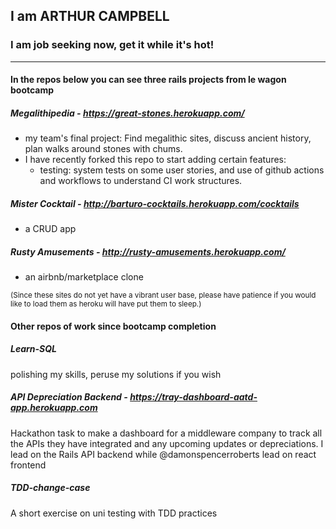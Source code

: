 ## I am ARTHUR CAMPBELL
### I am job seeking now, get it while it's hot!
***
#### In the repos below you can see three rails projects from le wagon bootcamp
##### Megalithipedia - https://great-stones.herokuapp.com/
* my team's final project: Find megalithic sites, discuss ancient history, plan walks around stones with chums.
* I have recently forked this repo to start adding certain features:
    * testing: system tests on some user stories, and use of github actions and workflows to understand CI work structures.
##### Mister Cocktail - http://barturo-cocktails.herokuapp.com/cocktails
* a CRUD app
##### Rusty Amusements - http://rusty-amusements.herokuapp.com/
* an airbnb/marketplace clone

<sup>(Since these sites do not yet have a vibrant user base, please have patience if you would like to load them as heroku will have put them to sleep.)</sup>

#### Other repos of work since bootcamp completion
##### Learn-SQL
polishing my skills, peruse my solutions if you wish
##### API Depreciation Backend - https://tray-dashboard-aatd-app.herokuapp.com
Hackathon task to make a dashboard for a middleware company to track all the APIs they have integrated and any upcoming updates or depreciations.
I lead on the Rails API backend while @damonspencerroberts lead on react frontend
##### TDD-change-case
A short exercise on uni testing with TDD practices
<!--
**arfacamble/arfacamble** is a ✨ _special_ ✨ repository because its `README.md` (this file) appears on your GitHub profile.

Here are some ideas to get you started:

- 🔭 I’m currently working on ...
- 🌱 I’m currently learning ...
- 👯 I’m looking to collaborate on ...
- 🤔 I’m looking for help with ...
- 💬 Ask me about ...
- 📫 How to reach me: ...
- 😄 Pronouns: ...
- ⚡ Fun fact: ...
-->
